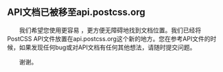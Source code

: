 ## API文档已被移至api.postcss.org

&emsp;&emsp;我们希望您使用更容易 ，更方便无障碍地找到文档位置。我们已经将PostCSS API文件放置在api.postcss.org这个新的地方。您在参考API文件的时候，如果发现任何bug或对API文档有任何其他想法，请随时提交问题。

&emsp;&emsp;谢谢。
